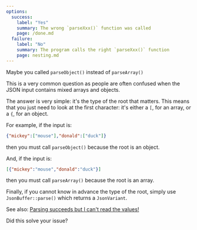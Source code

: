 ```yaml
---
options:
  success:
    label: "Yes"
    summary: The wrong `parseXxx()` function was called
    page: /done.md
  failure:
    label: "No"
    summary: The program calls the right `parseXxx()` function
    page: nesting.md
---
```


Maybe you called `parseObject()` instead of `parseArray()`

This is a very common question as people are often confused when the JSON input contains mixed arrays and objects.

The answer is very simple: it's the type of the root that matters.
This means that you just need to look at the first character: it's either a `[`, for an array, or a `{`, for an object.

For example, if the input is:

```json
{"mickey":["mouse"],"donald":["duck"]}
```

then you must call `parseObject()` because the root is an object.

And, if the input is:

```json
[{"mickey":"mouse","donald":"duck"}]
```

then you must call `parseArray()` because the root is an array.

Finally, if you cannot know in advance the type of the root, simply use `JsonBuffer::parse()` which returns a `JsonVariant`.

See also: [Parsing succeeds but I can't read the values!](/v5/faq/parsing-succeeds-but-i-cant-read-the-values/)

Did this solve your issue?
